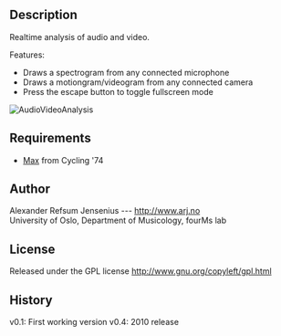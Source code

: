 ## Description

Realtime analysis of audio and video. 

Features:

- Draws a spectrogram from any connected microphone
- Draws a motiongram/videogram from any connected camera
- Press the escape button to toggle fullscreen mode


![AudioVideoAnalysis](https://github.com/fourMs/AudioVideoAnalysis/raw/master/documentation/AudioVideoAnalysis.png)

## Requirements

- [Max](cycling74.com/products/maxmspjitter/) from Cycling '74


## Author ##

Alexander Refsum Jensenius --- http://www.arj.no  
University of Oslo, Department of Musicology, fourMs lab


## License

Released under the GPL license
http://www.gnu.org/copyleft/gpl.html



## History

v0.1: First working version
v0.4: 2010 release
